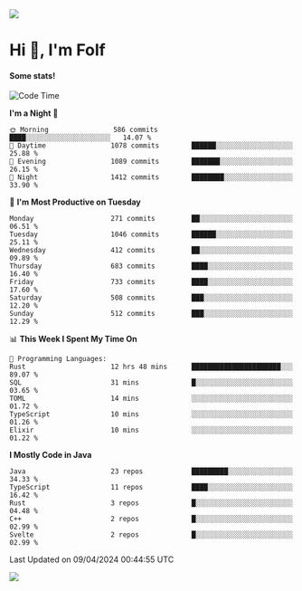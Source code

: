 <img src="https://komarev.com/ghpvc/?username=itsfolf"/>
<h1>Hi 👋, I'm Folf</h1>


#### Some stats!
<!--START_SECTION:waka-->
![Code Time](http://img.shields.io/badge/Code%20Time-2%2C187%20hrs%2023%20mins-blue)

**I'm a Night 🦉** 

```text
🌞 Morning                586 commits         ████░░░░░░░░░░░░░░░░░░░░░   14.07 % 
🌆 Daytime                1078 commits        ██████░░░░░░░░░░░░░░░░░░░   25.88 % 
🌃 Evening                1089 commits        ███████░░░░░░░░░░░░░░░░░░   26.15 % 
🌙 Night                  1412 commits        ████████░░░░░░░░░░░░░░░░░   33.90 % 
```
📅 **I'm Most Productive on Tuesday** 

```text
Monday                   271 commits         ██░░░░░░░░░░░░░░░░░░░░░░░   06.51 % 
Tuesday                  1046 commits        ██████░░░░░░░░░░░░░░░░░░░   25.11 % 
Wednesday                412 commits         ██░░░░░░░░░░░░░░░░░░░░░░░   09.89 % 
Thursday                 683 commits         ████░░░░░░░░░░░░░░░░░░░░░   16.40 % 
Friday                   733 commits         ████░░░░░░░░░░░░░░░░░░░░░   17.60 % 
Saturday                 508 commits         ███░░░░░░░░░░░░░░░░░░░░░░   12.20 % 
Sunday                   512 commits         ███░░░░░░░░░░░░░░░░░░░░░░   12.29 % 
```


📊 **This Week I Spent My Time On** 

```text
💬 Programming Languages: 
Rust                     12 hrs 48 mins      ██████████████████████░░░   89.07 % 
SQL                      31 mins             █░░░░░░░░░░░░░░░░░░░░░░░░   03.65 % 
TOML                     14 mins             ░░░░░░░░░░░░░░░░░░░░░░░░░   01.72 % 
TypeScript               10 mins             ░░░░░░░░░░░░░░░░░░░░░░░░░   01.26 % 
Elixir                   10 mins             ░░░░░░░░░░░░░░░░░░░░░░░░░   01.22 % 
```

**I Mostly Code in Java** 

```text
Java                     23 repos            █████████░░░░░░░░░░░░░░░░   34.33 % 
TypeScript               11 repos            ████░░░░░░░░░░░░░░░░░░░░░   16.42 % 
Rust                     3 repos             █░░░░░░░░░░░░░░░░░░░░░░░░   04.48 % 
C++                      2 repos             █░░░░░░░░░░░░░░░░░░░░░░░░   02.99 % 
Svelte                   2 repos             █░░░░░░░░░░░░░░░░░░░░░░░░   02.99 % 
```




 Last Updated on 09/04/2024 00:44:55 UTC
<!--END_SECTION:waka-->
<a src="https://discord.com/users/1090088995976925305"><img src="https://lanyard-profile-readme.vercel.app/api/1090088995976925305"/></a></td> 
